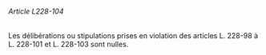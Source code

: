 ###### Article L228-104

Les délibérations ou stipulations prises en violation des articles L. 228-98 à L. 228-101 et L. 228-103 sont nulles.

